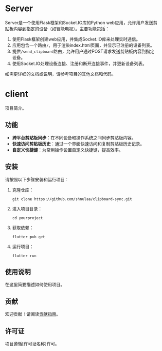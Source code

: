 # Server

Server是一个使用Flask框架和Socket.IO库的Python web应用，允许用户发送剪贴板内容到指定的设备（如智能电视）。主要功能包括：

1. 使用Flask框架创建web应用，并集成Socket.IO库来处理实时通信。
2. 应用包含一个路由`/`，用于渲染index.html页面，并显示已注册的设备列表。
3. 提供`/send_clipboard`路由，允许用户通过POST请求发送剪贴板内容到指定设备。
4. 使用Socket.IO处理设备连接、注册和断开连接事件，并更新设备列表。

如需更详细的文档或说明，请参考项目的其他文档和代码。


# client

项目简介。

## 功能

- **跨平台剪贴板同步**：在不同设备和操作系统之间同步剪贴板内容。
- **快速访问剪贴板历史**：通过一个界面快速访问和复制剪贴板历史记录。
- **自定义快捷键**：为常用操作设置自定义快捷键，提高效率。

## 安装

请按照以下步骤安装和运行项目：

1. 克隆仓库：
   ```
   git clone https://github.com/shnulaa/clipboard-sync.git
   ```

2. 进入项目目录：
   ```
   cd yourproject
   ```

3. 获取依赖：
   ```
   flutter pub get
   ```

4. 运行项目：
   ```
   flutter run
   ```

## 使用说明

在这里简要描述如何使用项目。

## 贡献

欢迎贡献！请阅读[贡献指南](https://github.com/yourusername/yourproject/blob/main/CONTRIBUTING.md)。

## 许可证

项目遵循[许可证名称]许可。


